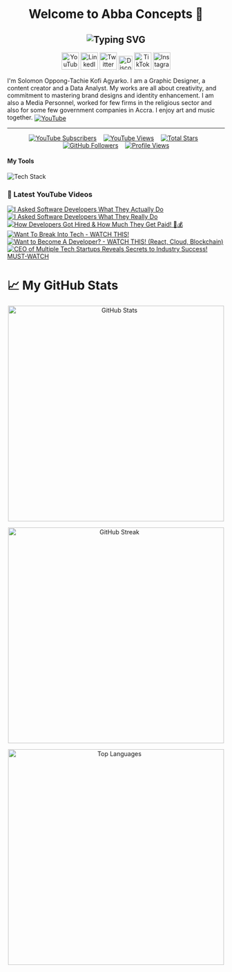 <h1 align="center" color:#00ff00> Welcome to Abba Concepts 👋</h1>
<h2 align="center">
  <img src="https://readme-typing-svg.demolab.com?font=Fira+Code&weight=700&size=30&pause=1000&color=00FF00&center=true&vCenter=true&width=1000&lines=Software+Engineer;Tech+YouTuber;IT+%26+Computer+Science+Student;Open-Source+Contributor;Tech+Innovator;%26+Content+Creator" alt="Typing SVG" />
</h2>

<!-- Social icons section -->
<p align="center">
  <a href="https://youtube.com/@muftydevelops"><img width="40px" alt="YouTube" title="YouTube" src="https://github.com/user-attachments/assets/5c972176-df98-41ac-9203-98ece2a57b02"/></a>
  <a href="https://www.linkedin.com/in/muftydevelops/"><img width="40px" alt="LinkedIn" title="LinkedIn" src="https://github.com/user-attachments/assets/195568a5-9a1a-4220-b163-a67e4c29bd6a"/></a>
  <a href="https://twitter.com/muftydevelops"><img width="40px" alt="Twitter X" title="Twitter X" src="https://github.com/user-attachments/assets/421bbb16-1831-439d-af9b-1f296cc38041"/></a>
  <a href="https://discord.com/channels/1354214729572159629/1354214730440638534"><img width="32px" alt="Discord" title="Join my Discord" src="https://github.com/user-attachments/assets/e902dc6b-d2b5-47fc-9ce8-076cd85dd7ae"/></a>
  <a href="https://www.tiktok.com/@muftydevelops"><img width="40px" alt="TikTok" title="TikTok" src="https://github.com/user-attachments/assets/5663097b-6103-4098-82c4-5391a5afe2c2"/></a>
  <a href="https://instagram.com/kofiagyarko.official"><img width="40px" alt="Instagram" title="Instagram" src="https://github.com/user-attachments/assets/b8a45192-a59c-4a16-8fa8-cfe974ffbc49"/></a>
</p>

I'm Solomon Oppong-Tachie Kofi Agyarko. I am a Graphic Designer, a content creator and a Data Analyst. My works are all about creativity, and commitment to mastering brand designs and identity enhancement. I am also a Media Personnel, worked for few firms in the religious sector and also for some few government companies in Accra. I enjoy art and music together. <a href="https://youtube.com/@muftydevelops" target="blank">
    <img align="center" src="https://img.icons8.com/color/48/000000/youtube-play.png" alt="YouTube" />
  </a>
  
---
<p align="center">
  <a href="https://www.youtube.com/@muftydevelops?sub_confirmation=1">
    <img alt="YouTube Subscribers" title="Subscribe to my YouTube channel" src="https://freshidea.com/jonah/app/youtube-stats-badges/subscribers-badge.php"/></a>
  &#8287;&#8287;
  <a href="https://www.youtube.com/@muftydevelops">
    <img alt="YouTube Views" title="Total views on YouTube" src="https://freshidea.com/jonah/app/youtube-stats-badges/view-count-badge.php"/></a>
  &#8287;&#8287;
  <a href="https://github.com/muftydevelops?tab=repositories&sort=stargazers">
    <img alt="Total Stars" title="Total stars on GitHub" src="https://custom-icon-badges.demolab.com/github/stars/muftydevelops?color=55960c&style=for-the-badge&labelColor=488207&logo=star"/></a>
  &#8287;&#8287;
  <a href="https://github.com/muftydevelops?tab=followers">
    <img alt="GitHub Followers" title="Follow me on GitHub" src="https://custom-icon-badges.demolab.com/github/followers/muftydevelops?color=236ad3&labelColor=1155ba&style=for-the-badge&logo=person-add&label=Follow&logoColor=white"/></a>
  &#8287;&#8287;
  <a href="https://github.com/muftydevelops">
    <img alt="Profile Views" title="GitHub profile views" src="https://freshidea.com/jonah/app/DenverCoder1-profile-views"/></a>
</p>

  <h4>My Tools</h4>
<div>
  <img src="https://skillicons.dev/icons?i=html,css,photoshop,figma,js,illustrator,canva,Anaconda,jupyter,capcut,python,java" alt="Tech Stack" />
</div>

<!-- BEGIN YOUTUBE-CARDS -->
<h3>🎥 Latest YouTube Videos</h3>

[![I Asked Software Developers What They Actually Do](https://ytcards.demolab.com/?id=os5xpGgonJo&title=I+Asked+Software+Developers+What+They+Actually+Do&lang=en&timestamp=1710536400&background_color=%230d1117&title_color=%23ffffff&stats_color=%23dedede&max_title_lines=1&width=250&border_radius=5&duration=420 "I Asked Software Developers What They Actually Do")](https://youtu.be/os5xpGgonJo)
[![I Asked Software Developers What They Really Do](https://ytcards.demolab.com/?id=_K4Ucd_RUSs&title=I+Asked+Software+Developers+What+They+Really+Do&lang=en&timestamp=1711422800&background_color=%230d1117&title_color=%23ffffff&stats_color=%23dedede&max_title_lines=1&width=250&border_radius=5&duration=370 "I Asked Software Developers What They Really Do")](https://youtu.be/_K4Ucd_RUSs)
[![How Developers Got Hired & How Much They Get Paid! 🤑💰](https://ytcards.demolab.com/?id=wAPtwNzt3pw&title=How+Developers+Got+Hired+%26+How+Much+They+Get+Paid!+%F0%9F%A7%91%F0%9F%92%B0&lang=en&timestamp=1712190400&background_color=%230d1117&title_color=%23ffffff&stats_color=%23dedede&max_title_lines=1&width=250&border_radius=5&duration=480 "How Developers Got Hired & How Much They Get Paid! 🤑💰")](https://youtu.be/wAPtwNzt3pw)
[![Want To Break Into Tech - WATCH THIS!](https://ytcards.demolab.com/?id=hXxq-WSIahY&title=Want+To+Break+Into+Tech+-+WATCH+THIS!&lang=en&timestamp=1712795200&background_color=%230d1117&title_color=%23ffffff&stats_color=%23dedede&max_title_lines=1&width=250&border_radius=5&duration=300 "Want To Break Into Tech - WATCH THIS!")](https://youtu.be/hXxq-WSIahY)
[![Want to Become A Developer? - WATCH THIS! (React, Cloud, Blockchain)](https://ytcards.demolab.com/?id=tXqpt5OhoI0&title=Want+to+Become+A+Developer%3F+-+WATCH+THIS!+(React%2C+Cloud%2C+Blockchain)&lang=en&timestamp=1713390000&background_color=%230d1117&title_color=%23ffffff&stats_color=%23dedede&max_title_lines=1&width=250&border_radius=5&duration=360 "Want to Become A Developer? - WATCH THIS! (React, Cloud, Blockchain)")](https://youtu.be/tXqpt5OhoI0)
[![CEO of Multiple Tech Startups Reveals Secrets to Industry Success! MUST-WATCH](https://ytcards.demolab.com/?id=gRPuwlyad5A&title=CEO+of+Multiple+Tech+Startups+Reveals+Secrets+to+Industry+Success!+MUST-WATCH&lang=en&timestamp=1713994800&background_color=%230d1117&title_color=%23ffffff&stats_color=%23dedede&max_title_lines=1&width=250&border_radius=5&duration=540 "CEO of Multiple Tech Startups Reveals Secrets to Industry Success! MUST-WATCH")](https://youtu.be/gRPuwlyad5A)

<!-- END YOUTUBE-CARDS -->

# 📈 My GitHub Stats

<p align="center">
  <img src="https://github-readme-stats.vercel.app/api?username=MuftyDevelops&show_icons=true&theme=tokyonight&hide_border=true&count_private=true&include_all_commits=true" alt="GitHub Stats" width="500"/>
</p>
<p align="center">
  <img src="https://github-readme-streak-stats.herokuapp.com?user=MuftyDevelops&theme=tokyonight&hide_border=true&date_format=M%20j%5B%2C%20Y%5D" alt="GitHub Streak" width="500"/>
</p>
<p align="center">
  <img src="https://github-readme-stats.vercel.app/api/top-langs/?username=MuftyDevelops&layout=compact&theme=tokyonight&hide_border=true" alt="Top Languages" width="500"/>
</p>
